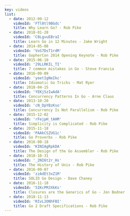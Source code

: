 ```yaml
---
key: videos
list:
  - date: 2012-09-12
    videoId: 'FTl0tl9BGdc'
    title: Why Learn Go? - Rob Pike
  - date: 2018-01-28
    videoId: 'C8LgvuEBraI'
    title: Learn Go in 12 Minutes - Jake Wright
  - date: 2014-05-08
    videoId: 'VoS7DsT1rdM'
    title: GopherCon 2014 Opening Keynote - Rob Pike
  - date: 2015-06-10
    videoId: '29LLRKIL_TI'
    title: 7 common mistakes in Go - Steve Francia
  - date: 2016-09-09
    videoId: 'yeetIgNeIkc'
    title: Idiomatic Go Tricks - Mat Ryer
  - date: 2018-04-15
    videoId: 'YEKjSzIwAdA'
    title: Concurrency Patterns In Go - Arne Claus
  - date: 2013-10-20
    videoId: 'cN_DpYBzKso'
    title: Concurrency Is Not Parallelism - Rob Pike
  - date: 2015-12-02
    videoId: 'rFejpH_tAHM'
    title: Simplicity is Complicated - Rob Pike
  - date: 2015-11-18
    videoId: 'PAAkCSZUG1c'
    title: Go Proverbs - Rob Pike
  - date: 2016-08-18
    videoId: 'KINIAgRpkDA'
    title: The Design of the Go Assembler - Rob Pike
  - date: 2018-10-31
    videoId: '_2NI6t2r_Hs'
    title: The History of Unix - Rob Pike
  - date: 2016-09-07
    videoId: 'zzAdEt3xZ1M'
    title: SOLID Go Design - Dave Chaney
  - date: 2016-11-18
    videoId: '5IKcPMJXkKs'
    title: Closures are the Generics of Go - Jon Bodner
  - date: 2018-11-13
    videoId: 'RIvL2ONhFBI'
    title: Go 2 Draft Specifications - Rob Pike
---
```

